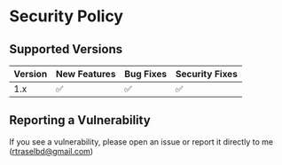 # Security Policy

## Supported Versions

| Version | New Features       | Bug Fixes          | Security Fixes     |
|---------|--------------------|--------------------|--------------------|
| 1.x     | :white_check_mark: | :white_check_mark: | :white_check_mark: |

## Reporting a Vulnerability

If you see a vulnerability, please open an issue or report it directly to me (rtraselbd@gmail.com) 
